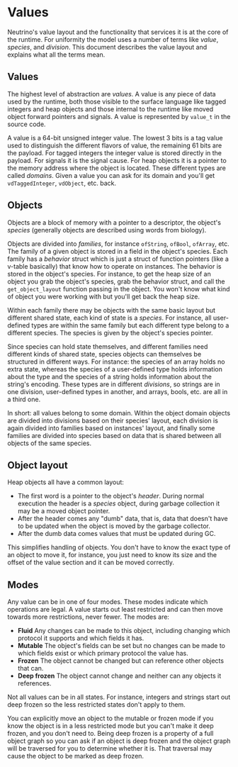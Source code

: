 Values
======

Neutrino's value layout and the functionality that services it is at the core of the runtime. For uniformity the model uses a number of terms like _value_, _species_, and _division_. This document describes the value layout and explains what all the terms mean.

## Values

The highest level of abstraction are _values_. A value is any piece of data used by the runtime, both those visible to the surface language like tagged integers and heap objects and those internal to the runtime like moved object forward pointers and signals. A value is represented by `value_t` in the source code.

A value is a 64-bit unsigned integer value. The lowest 3 bits is a tag value used to distinguish the different flavors of value, the remaining 61 bits are the payload. For tagged integers the integer value is stored directly in the payload. For signals it is the signal cause. For heap objects it is a pointer to the memory address where the object is located. These different types are called _domains_. Given a value you can ask for its domain and you'll get `vdTaggedInteger`, `vdObject`, etc. back.

## Objects

Objects are a block of memory with a pointer to a descriptor, the object's _species_ (generally objects are described using words from biology).

Objects are divided into _families_, for instance `ofString`, `ofBool`, `ofArray`, etc. The family of a given object is stored in a field in the object's species. Each family has a _behavior_ struct which is just a struct of function pointers (like a v-table basically) that know how to operate on instances. The behavior is stored in the object's species. For instance, to get the heap size of an object you grab the object's species, grab the behavior struct, and call the `get_object_layout` function passing in the object. You won't know what kind of object you were working with but you'll get back the heap size.

Within each family there may be objects with the same basic layout but different shared state, each kind of state is a _species_. For instance, all user-defined types are within the same family but each different type belong to a different species. The species is given by the object's species pointer.

Since species can hold state themselves, and different families need different kinds of shared state, species objects can themselves be structured in different ways. For instance: the species of an array holds no extra state, whereas the species of a user-defined type holds information about the type and the species of a string holds information about the string's encoding. These types are in different _divisions_, so strings are in one division, user-defined types in another, and arrays, bools, etc. are all in a third one.

In short: all values belong to some domain. Within the object domain objects are divided into divisions based on their species' layout, each division is again divided into families based on instances' layout, and finally some families are divided into species based on data that is shared between all objects of the same species.

## Object layout

Heap objects all have a common layout:

 * The first word is a pointer to the object's _header_. During normal execution the header is a _species_ object, during garbage collection it may be a moved object pointer.
 * After the header comes any "dumb" data, that is, data that doesn't have to be updated when the object is moved by the garbage collector.
 * After the dumb data comes values that must be updated during GC.

This simplifies handling of objects. You don't have to know the exact type of an object to move it, for instance, you just need to know its size and the offset of the value section and it can be moved correctly.

## Modes

Any value can be in one of four modes. These modes indicate which operations are legal. A value starts out least restricted and can then move towards more restrictions, never fewer. The modes are:

  * **Fluid** Any changes can be made to this object, including changing which protocol it supports and which fields it has.
  * **Mutable** The object's fields can be set but no changes can be made to which fields exist or which primary protocol the value has.
  * **Frozen** The object cannot be changed but can reference other objects that can.
  * **Deep frozen** The object cannot change and neither can any objects it references.

Not all values can be in all states. For instance, integers and strings start out deep frozen so the less restricted states don't apply to them.

You can explicitly move an object to the mutable or frozen mode if you know the object is in a less restricted mode but you can't make it deep frozen, and you don't need to. Being deep frozen is a property of a full object graph so you can ask if an object is deep frozen and the object graph will be traversed for you to determine whether it is. That traversal may cause the object to be marked as deep frozen.
